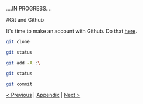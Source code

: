 ....IN PROGRESS....

#Git and Github

It's time to make an account with Github.  Do that [here](https://github.com/).

```bash
git clone 
```

```bash
git status
```

```bash
git add -A :\
```

```bash
git status
```

```bash
git commit
```

[< Previous](./battle_station_1.md) | [Appendix](../appendix.md) | [Next >](./github.md)
